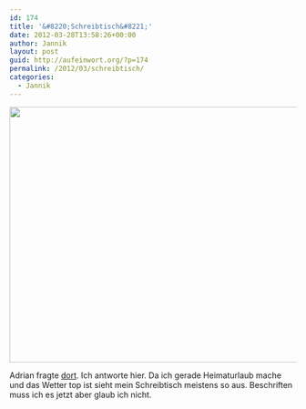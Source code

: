 ```yaml
---
id: 174
title: '&#8220;Schreibtisch&#8221;'
date: 2012-03-28T13:58:26+00:00
author: Jannik
layout: post
guid: http://aufeinwort.org/?p=174
permalink: /2012/03/schreibtisch/
categories:
  - Jannik
---
```

[<img class="aligncenter size-large wp-image-175" title="P1010812" src="http://res.cloudinary.com/aufeinwort-org/image/upload/h_391,w_696/v1382562308/P1010812-e1332939380464_hjexs4.jpg" alt="" width="800" height="449" />](http://aufeinwort.org/wp-content/uploads/2012/03/P1010812.jpg)

Adrian fragte [dort](http://rckrz.de/?p=6151). Ich antworte hier. Da ich gerade Heimaturlaub mache und das Wetter top ist sieht mein Schreibtisch meistens so aus. Beschriften muss ich es jetzt aber glaub ich nicht.